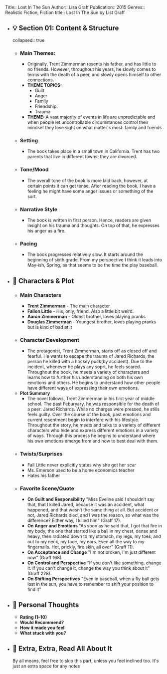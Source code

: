 Title:: Lost In The Sun
Author:: Lisa Graff
Publication:: 2015
Genres:: Realistic Fiction, Fiction
title:: Lost In The Sun by List Graff

- ## 💡 Section 01: Content & Structure
  collapsed:: true
	- ### Main Themes:
		- Originally, Trent Zimmerman resents his father, and has little to no friends. However, throughout his years, he slowly comes to terms with the death of a peer, and slowly opens himself to other connections.
		- **THEME TOPICS:**
			- Guilt
			- Anger
			- Family
			- Friendship.
			- Trauma
		- **THEME:** A vast majority of events in life are unpredictable and when people let uncontrollable circumstances control their mindset they lose sight on what matter's most: family and friends
	- ### Setting
		- The book takes place in a small town in California. Trent has two parents that live in different towns; they are divorced.
	- ### Tone/Mood
		- The overall tone of the book is more laid back, however, at certain points it can get tense. After reading the book, I have a feeling he might have some anger issues or something of the sort.
	- ### Narrative Style
		- The book is written in first person. Hence, readers are given insight on his trauma and thoughts. On top of that, he expresses his anger as a fire.
	- ### Pacing
		- The book progresses relatively slow. It starts around the beginning of sixth grade. From my perspective I think it leads into May-ish, Spring, as that seems to be the time the play baseball.
- ## 🧠 Characters & Plot
	- ### Main Characters
		- **Trent Zimmerman** - The main character
		- **Fallon Little** - His, only, friend. Also a little bit weird.
		- **Aaron Zimmerman** - Oldest brother, loves playing pranks
		- **Douglas Zimmerman** - Youngest brother, loves playing pranks but is kind of bad at it
	- ### Character Development
		- The protagonist, Trent Zimmerman, starts off as closed off and fearful. He wants to escape the trauma of Jared Richards, the person he killed with a hockey puck(by accident). Due to the incident, whenever he plays any soprt, he feels scared. Throughout the book, he meets a variety of characters and learns how to further his understanding on both his own emotions and others. He begins to understand how other people have different ways of expressing their own emotions.
	- **Plot Summary**
		- The novel follows, Trent Zimmerman in his first year of middle school. The past Feburyary, he was responsible for the death of a peer: Jared Richards. While no charges were pressed, he stills feels guilty. Over the course of the book, past emotions and current resentment begin to interfere with his lifestyle. Throughout the story, he meets and talks to a variety of different characters who hide and express different emotions in a variety of ways. Through this process he begins to understand where his own emotions emerge from and how to best deal with them.
	- ### Twists/Surprises
		- Fall Little never explicitly states why she got her scar
		- Ms. Emerson used to be a home economics teacher
		- Hates his father
	- ### Favorite Scene/Quote
		- **On Guilt and Responsibility**
		  "Miss Eveline said I shouldn’t say that, that I killed Jared, because it was an accident, what happened, and that wasn’t the same thing at all. But accident or not, Jared Richards died, and I was the reason, so what was the difference? Either way, I killed him" (Graff 17).
		- **On Anger and Emotions**
		  "As soon as he said that, I got that fire in my body, the one that started like a ball in my chest, dense and heavy, then radiated down to my stomach, my legs, my toes, and out to my neck, my face, my ears. Even all the way to my fingernails. Hot, prickly, fire skin, all over" (Graff 11).
		- **On Acceptance and Change**
		  "I'm not broken, I'm just different now" (Graff 168).
		- **On Control and Perspective**
		  "If you don't like something, change it. If you can't change it, change the way you think about it" (Graff 228).
		- **On Shifting Perspectives**
		  "Even in baseball, when a fly ball gets lost in the sun, you have to remember to shift your position to find it"
- ## 💭 Personal Thoughts
	- **Rating (1–10)**
	- **Would Recommend?**
	- **How it made you feel**
	- **What stuck with you?**
- ## 📰 Extra, Extra, Read All About It
  By all means, feel free to skip this part, unless you feel inclined too. It's just an extra space for any notes